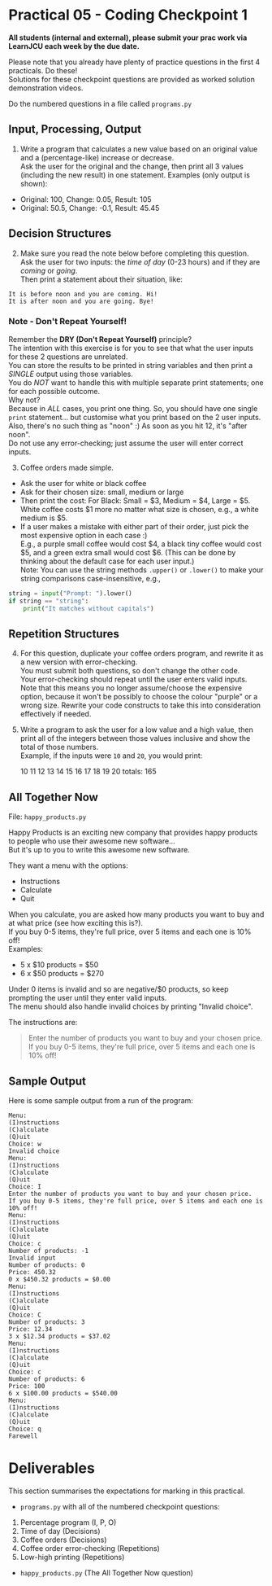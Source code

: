 # Practical 05 - Coding Checkpoint 1 

**All students (internal and external), please submit your prac work via LearnJCU each week by the due date.**  

Please note that you already have plenty of practice questions in the first 4 practicals. Do these!  
Solutions for these checkpoint questions are provided as worked solution demonstration videos.

Do the numbered questions in a file called `programs.py`

## Input, Processing, Output

1. Write a program that calculates a new value based on an original value and a (percentage-like) increase or decrease.  
Ask the user for the original and the change, then print all 3 values (including the new result) in one statement.
Examples (only output is shown):

- Original: 100, Change: 0.05, Result: 105
- Original: 50.5, Change: -0.1, Result: 45.45

## Decision Structures

2. Make sure you read the note below before completing this question.  
   Ask the user for two inputs: the *time of day* (0-23 hours) and if they are *coming* or *going*.  
   Then print a statement about their situation, like:  
```
It is before noon and you are coming. Hi!  
It is after noon and you are going. Bye!
```

### Note - Don't Repeat Yourself! 
Remember the **DRY (Don't Repeat Yourself)** principle?  
The intention with this exercise is for you to see that what the user inputs for these 2 questions are unrelated.  
You can store the results to be printed in string variables and then print a _SINGLE_ output using those variables.  
You do _NOT_ want to handle this with multiple separate print statements; one for each possible outcome.  
Why not?  
Because in _ALL_ cases, you print one thing. So, you should have one single `print` statement... 
but customise what you print based on the 2 user inputs.  
Also, there's no such thing as "noon" :) As soon as you hit 12, it's "after noon".  
Do not use any error-checking; just assume the user will enter correct inputs.

3. Coffee orders made simple.  

- Ask the user for white or black coffee  
- Ask for their chosen size: small, medium or large
- Then print the cost: For Black: Small = $3, Medium = $4, Large = $5.  
  White coffee costs $1 more no matter what size is chosen, e.g., a white medium is $5.  
- If a user makes a mistake with either part of their order, just pick the most expensive option in each case :)  
E.g., a purple small coffee would cost $4, a black tiny coffee would cost $5, and a green extra small would cost $6. 
(This can be done by thinking about the default case for each user input.)    
Note: You can use the string methods `.upper()` or `.lower()` to make your string comparisons case-insensitive, e.g.,  

```python
string = input("Prompt: ").lower()
if string == "string":
    print("It matches without capitals")
```

## Repetition Structures
4. For this question, duplicate your coffee orders program, and rewrite it as a new version with error-checking.  
   You must submit both questions, so don't change the other code.  
   Your error-checking should repeat until the user enters valid inputs. Note that this means you no longer 
   assume/choose the expensive option, because it won't be possibly to choose the colour "purple" or a wrong size. 
   Rewrite your code constructs to take this into consideration effectively if needed.

5. Write a program to ask the user for a low value and a high value, then print all of the integers between those values inclusive and show the total of those numbers.  
Example, if the inputs were `10` and `20`, you would print:  

    10 11 12 13 14 15 16 17 18 19 20 totals: 165 

## All Together Now
File: `happy_products.py`

Happy Products is an exciting new company that provides happy products to people who use their awesome new software...  
But it's up to you to write this awesome new software.

They want a menu with the options:

- Instructions
- Calculate
- Quit

When you calculate, you are asked how many products you want to buy and at what price (see how exciting this is?).  
If you buy 0-5 items, they're full price, over 5 items and each one is 10% off!  
Examples:  

- 5 x $10 products = $50
- 6 x $50 products = $270

Under 0 items is invalid and so are negative/$0 products, so keep prompting the user until they enter valid inputs.  
The menu should also handle invalid choices by printing "Invalid choice". 

The instructions are:
> Enter the number of products you want to buy and your chosen price.
> If you buy 0-5 items, they're full price, over 5 items and each one is 10% off!

## Sample Output
Here is some sample output from a run of the program:

```
Menu:
(I)nstructions
(C)alculate
(Q)uit
Choice: w
Invalid choice
Menu:
(I)nstructions
(C)alculate
(Q)uit
Choice: I
Enter the number of products you want to buy and your chosen price.
If you buy 0-5 items, they're full price, over 5 items and each one is 10% off!
Menu:
(I)nstructions
(C)alculate
(Q)uit
Choice: c
Number of products: -1
Invalid input
Number of products: 0
Price: 450.32
0 x $450.32 products = $0.00
Menu:
(I)nstructions
(C)alculate
(Q)uit
Choice: C
Number of products: 3
Price: 12.34
3 x $12.34 products = $37.02
Menu:
(I)nstructions
(C)alculate
(Q)uit
Choice: c
Number of products: 6
Price: 100
6 x $100.00 products = $540.00
Menu:
(I)nstructions
(C)alculate
(Q)uit
Choice: q
Farewell
```

# Deliverables
This section summarises the expectations for marking in this practical.

- `programs.py` with all of the numbered checkpoint questions:
 
1. Percentage program (I, P, O)
2. Time of day (Decisions)
3. Coffee orders (Decisions)
4. Coffee order error-checking (Repetitions)
5. Low-high printing (Repetitions)

- `happy_products.py` (The All Together Now question)

